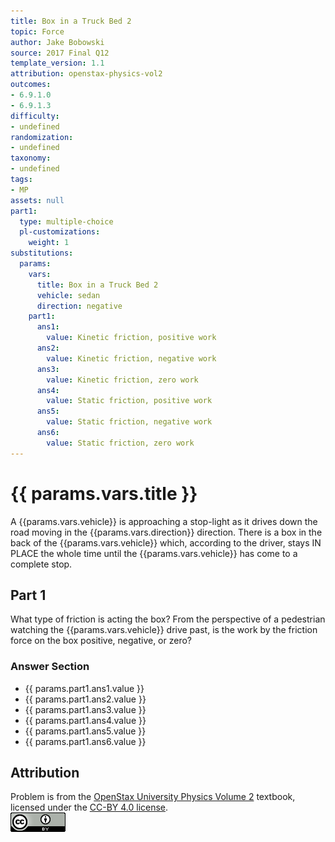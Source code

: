 ```yaml
---
title: Box in a Truck Bed 2
topic: Force
author: Jake Bobowski
source: 2017 Final Q12
template_version: 1.1
attribution: openstax-physics-vol2
outcomes:
- 6.9.1.0
- 6.9.1.3
difficulty:
- undefined
randomization:
- undefined
taxonomy:
- undefined
tags:
- MP
assets: null
part1:
  type: multiple-choice
  pl-customizations:
    weight: 1
substitutions:
  params:
    vars:
      title: Box in a Truck Bed 2
      vehicle: sedan
      direction: negative
    part1:
      ans1:
        value: Kinetic friction, positive work
      ans2:
        value: Kinetic friction, negative work
      ans3:
        value: Kinetic friction, zero work
      ans4:
        value: Static friction, positive work
      ans5:
        value: Static friction, negative work
      ans6:
        value: Static friction, zero work
---
```

# {{ params.vars.title }}
A {{params.vars.vehicle}} is approaching a stop-light as it drives down the road moving in the {{params.vars.direction}} direction.
There is a box in the back of the {{params.vars.vehicle}} which, according to the driver, stays IN PLACE the whole time until the {{params.vars.vehicle}} has come to a complete stop.

## Part 1

What type of friction is acting the box?
From the perspective of a pedestrian watching the {{params.vars.vehicle}} drive past, is the work by the friction force on the box positive, negative, or zero?

### Answer Section

- {{ params.part1.ans1.value }}
- {{ params.part1.ans2.value }}
- {{ params.part1.ans3.value }}
- {{ params.part1.ans4.value }}
- {{ params.part1.ans5.value }}
- {{ params.part1.ans6.value }}

## Attribution

Problem is from the [OpenStax University Physics Volume 2](https://openstax.org/details/books/university-physics-volume-2) textbook, licensed under the [CC-BY 4.0 license](https://creativecommons.org/licenses/by/4.0/).<br>![Image representing the Creative Commons 4.0 BY license.](https://raw.githubusercontent.com/firasm/bits/master/by.png)